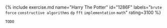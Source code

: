 {% include exercise.md name="Harry The Potter" id="1286F" labels="`brute force` `constructive algorithms` `dp` `fft` `implementation` `math`" rating=3100 %}

```
TODO
```
